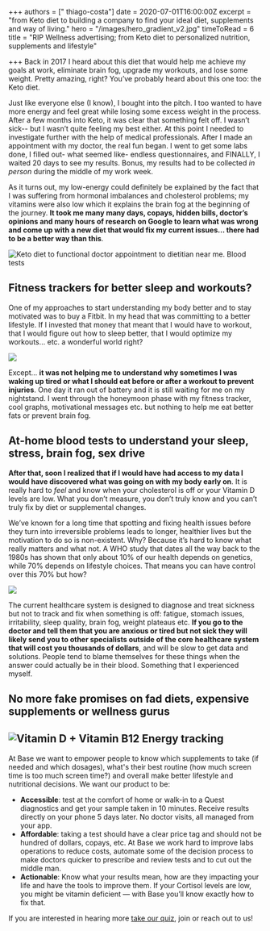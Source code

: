 +++
authors = [" thiago-costa"]
date = 2020-07-01T16:00:00Z
excerpt = "from Keto diet to building a company to find your ideal diet, supplements and way of living."
hero = "/images/hero_gradient_v2.jpg"
timeToRead = 6
title = "RIP Wellness advertising; from Keto diet to personalized nutrition, supplements and lifestyle"

+++
Back in 2017 I heard about this diet that would help me achieve my goals at work, eliminate brain fog, upgrade my workouts, and lose some weight. Pretty amazing, right? You’ve probably heard about this one too: the Keto diet.

Just like everyone else (I know), I bought into the pitch. I too wanted to have more energy and feel great while losing some excess weight in the process. After a few months into Keto, it was clear that something felt off. I wasn’t sick-- but I wasn’t quite feeling my best either. At this point I needed to investigate further with the help of medical professionals. After I made an appointment with my doctor, the real fun began. I went to get some labs done, I filled out- what seemed like- endless questionnaires, and FINALLY, I waited 20 days to see my results. Bonus, my results had to be collected _in person_ during the middle of my work week.

As it turns out, my low-energy could definitely be explained by the fact that I was suffering from hormonal imbalances and cholesterol problems; my vitamins were also low which it explains the brain fog at the beginning of the journey. **It took me many many days, copays, hidden bills, doctor’s opinions and many hours of research on Google to learn what was wrong and come up with a new diet that would fix my current issues… there had to be a better way than this**.

![Keto diet to functional doctor appointment to dietitian near me. Blood tests](/images/screen-shot-2020-07-06-at-9-25-49-pm.png "Keto diet to functional doctor appointment to dietitian near me. Blood tests")

## **Fitness trackers for better sleep and workouts?**

One of my approaches to start understanding my body better and to stay motivated was to buy a Fitbit. In my head that was committing to a better lifestyle. If I invested that money that meant that I would have to workout, that I would figure out how to sleep better, that I would optimize my workouts… etc. a wonderful world right?

![](/images/fitbit_screenshot-1.png)

Except… **it was not helping me to understand why sometimes I was waking up tired or what I should eat before or after a workout to prevent injuries**. One day it ran out of battery and it is still waiting for me on my nightstand. I went through the honeymoon phase with my fitness tracker, cool graphs, motivational messages etc. but nothing to help me eat better fats or prevent brain fog.

## **At-home blood tests to understand your sleep, stress, brain fog, sex drive**

**After that, soon I realized that if I would have had access to my data I would have discovered what was going on with my body early on**. It is really hard to _feel_ and know when your cholesterol is off or your Vitamin D levels are low. What you don’t measure, you don’t truly know and you can’t truly fix by diet or supplemental changes.

We’ve known for a long time that spotting and fixing health issues before they turn into irreversible problems leads to longer, healthier lives but the motivation to do so is non-existent. Why? Because it’s hard to know what really matters and what not. A WHO study that dates all the way back to the 1980s has shown that only about 10% of our health depends on genetics, while 70% depends on lifestyle choices. That means you can have control over this 70% but how?

![](/images/base_light2-copy.png)

The current healthcare system is designed to diagnose and treat sickness but not to track and fix when something is off: fatigue, stomach issues, irritability, sleep quality, brain fog, weight plateaus etc. **If you go to the doctor and tell them that you are anxious or tired but not sick they will likely send you to other specialists outside of the core healthcare system that will cost you thousands of dollars**, and will be slow to get data and solutions. People tend to blame themselves for these things when the answer could actually be in their blood. Something that I experienced myself.

## **No more fake promises on fad diets, expensive supplements or wellness gurus**

## ![Vitamin D + Vitamin B12 Energy tracking](/images/energy_score-copy.png "Vitamin D + Vitamin B12 Energy tracking")

At Base we want to empower people to know which supplements to take (if needed and which dosages), what's their best routine (how much screen time is too much screen time?) and overall make better lifestyle and nutritional decisions. We want our product to be:

* **Accessible**: test at the comfort of home or walk-in to a Quest diagnostics and get your sample taken in 10 minutes. Receive results directly on your phone 5 days later. No doctor visits, all managed from your app.
* **Affordable**: taking a test should have a clear price tag and should not be hundred of dollars, copays, etc. At Base we work hard to improve labs operations to reduce costs, automate some of the decision process to make doctors quicker to prescribe and review tests and to cut out the middle man.
* **Actionable**: Know what your results mean, how are they impacting your life and have the tools to improve them. If your Cortisol levels are low, you might be vitamin deficient — with Base you’ll know exactly how to fix that.

If you are interested in hearing more [take our quiz](https://get-base.com "Base at-home testing. Track Sleep, Sex Drive, Energy and more"), join or reach out to us!